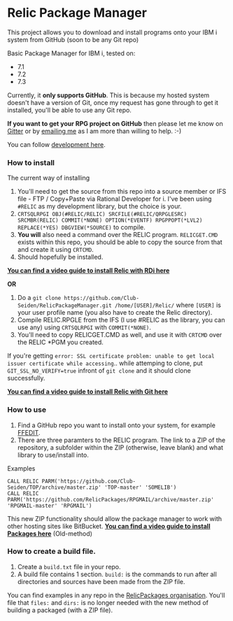 # Relic Package Manager
This project allows you to download and install programs onto your IBM i system from GitHub (soon to be any Git repo)

Basic Package Manager for IBM i, tested on:

+ 7.1
+ 7.2
+ 7.3

Currently, it **only supports GitHub**. This is because my hosted system doesn't have a version of Git, once my request has gone through to get it installed, you'll be able to use any Git repo.

**If you want to get your RPG project on GitHub** then please let me know on [Gitter](https://gitter.im/WorksOfBarry) or by [emailing me](mailto:mrliamallan@live.co.uk) as I am more than willing to help. :-)

You can follow [development here](https://trello.com/b/BEOD7bA7/relic-package-manager).

### How to install

The current way of installing

1. You'll need to get the source from this repo into a source member or IFS file - FTP / Copy+Paste via Rational Developer for i. I've been using `#RELIC` as my development library, but the choice is your.
2. `CRTSQLRPGI OBJ(#RELIC/RELIC) SRCFILE(#RELIC/QRPGLESRC) SRCMBR(RELIC) COMMIT(*NONE) OPTION(*EVENTF) RPGPPOPT(*LVL2) REPLACE(*YES) DBGVIEW(*SOURCE)` to compile.
3. **You will** also need a command over the RELIC program. `RELICGET.CMD` exists within this repo, you should be able to copy the source from that and create it using `CRTCMD`.
3. Should hopefully be installed. 

**[You can find a video guide to install Relic with RDi here](https://www.youtube.com/watch?v=6v5SSx7sHOA&feature=youtu.be)**

**OR**

1. Do a `git clone https://github.com/Club-Seiden/RelicPackageManager.git /home/[USER]/Relic/` where `[USER]` is your user profile name (you also have to create the Relic directory). 
2. Compile RELIC.RPGLE from the IFS (I use #RELIC as the library, you can use any) using `CRTSQLRPGI` with `COMMIT(*NONE)`.
3. You'll need to copy RELICGET.CMD as well, and use it with `CRTCMD` over the RELIC *PGM you created.

If you're getting `error: SSL certificate problem: unable to get local issuer certificate while accessing`.. while attemping to clone, put `GIT_SSL_NO_VERIFY=true` infront of `git clone` and it should clone successfully.

**[You can find a video guide to install Relic with Git here](https://www.youtube.com/watch?v=bVNusxDSmWY&feature=youtu.be)**

### How to use

1. Find a GitHub repo you want to install onto your system, for example [FFEDIT](https://github.com/RelicPackages/FFEDIT).
2. There are three paramters to the RELIC program. The link to a ZIP of the repository, a subfolder within the ZIP (otherwise, leave blank) and what library to use/install into. 

Examples
```
CALL RELIC PARM('https://github.com/Club-Seiden/TOP/archive/master.zip' 'TOP-master' 'SOMELIB')
CALL RELIC PARM('https://github.com/RelicPackages/RPGMAIL/archive/master.zip' 'RPGMAIL-master' 'RPGMAIL')
```

This new ZIP functionality should allow the package manager to work with other hosting sites like BitBucket. **[You can find a video guide to install Packages here](https://www.youtube.com/watch?v=uQFq-hbO-Y0&feature=youtu.be)** (Old-method)

### How to create a build file.

1. Create a `build.txt` file in your repo.
2. A build file contains 1 section. `build:` is the commands to run after all directories and sources have been made from the ZIP file.

You can find examples in any repo in the [RelicPackages organisation](https://github.com/RelicPackages). You'll file that `files:` and `dirs:` is no longer needed with the new method of building a packaged (with a ZIP file).